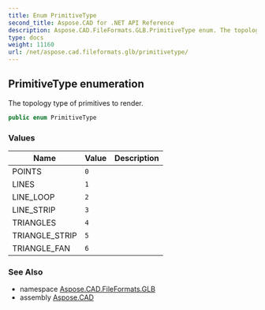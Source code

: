 ```yaml
---
title: Enum PrimitiveType
second_title: Aspose.CAD for .NET API Reference
description: Aspose.CAD.FileFormats.GLB.PrimitiveType enum. The topology type of primitives to render
type: docs
weight: 11160
url: /net/aspose.cad.fileformats.glb/primitivetype/
---
```

## PrimitiveType enumeration

The topology type of primitives to render.

```csharp
public enum PrimitiveType
```

### Values

| Name | Value | Description |
| --- | --- | --- |
| POINTS | `0` |  |
| LINES | `1` |  |
| LINE_LOOP | `2` |  |
| LINE_STRIP | `3` |  |
| TRIANGLES | `4` |  |
| TRIANGLE_STRIP | `5` |  |
| TRIANGLE_FAN | `6` |  |

### See Also

* namespace [Aspose.CAD.FileFormats.GLB](../../aspose.cad.fileformats.glb/)
* assembly [Aspose.CAD](../../)


